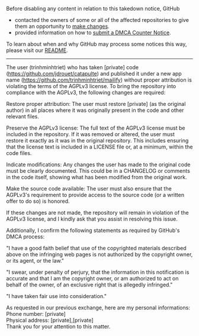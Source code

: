 Before disabling any content in relation to this takedown notice, GitHub
- contacted the owners of some or all of the affected repositories to give them an opportunity to [make changes](https://docs.github.com/en/github/site-policy/dmca-takedown-policy#a-how-does-this-actually-work).
- provided information on how to [submit a DMCA Counter Notice](https://docs.github.com/en/articles/guide-to-submitting-a-dmca-counter-notice).

To learn about when and why GitHub may process some notices this way, please visit our [README](https://github.com/github/dmca/blob/master/README.md#anatomy-of-a-takedown-notice).

---

The user (trinhminhtriet) who has taken [private] code (https://github.com/jdrouet/catapulte) and published it under a new app name (https://github.com/trinhminhtriet/mailify) without proper attribution is violating the terms of the AGPLv3 license. To bring the repository into compliance with the AGPLv3, the following changes are required:

Restore proper attribution: The user must restore [private] (as the original author) in all places where it was originally present in the code and other relevant files.

Preserve the AGPLv3 license: The full text of the AGPLv3 license must be included in the repository. If it was removed or altered, the user must restore it exactly as it was in the original repository. This includes ensuring that the license text is included in a LICENSE file or, at a minimum, within the code files.

Indicate modifications: Any changes the user has made to the original code must be clearly documented. This could be in a CHANGELOG or comments in the code itself, showing what has been modified from the original work.

Make the source code available: The user must also ensure that the AGPLv3's requirement to provide access to the source code (or a written offer to do so) is honored.

If these changes are not made, the repository will remain in violation of the AGPLv3 license, and I kindly ask that you assist in resolving this issue.

Additionally, I confirm the following statements as required by GitHub's DMCA process:

"I have a good faith belief that use of the copyrighted materials described above on the infringing web pages is not authorized by the copyright owner, or its agent, or the law."

"I swear, under penalty of perjury, that the information in this notification is accurate and that I am the copyright owner, or am authorized to act on behalf of the owner, of an exclusive right that is allegedly infringed."

"I have taken fair use into consideration."

As requested in our previous exchange, here are my personal informations:  
Phone number: [private]  
Physical address: [private],[private]  
Thank you for your attention to this matter.
